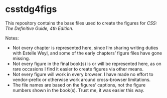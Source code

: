# csstdg4figs

This repository contains the base files used to create the figures for _CSS: The Definitive Guide, 4th Edition_.

Notes:

* Not every chapter is represented here, since I’m sharing writing duties with Estelle Weyl, and some of the early chapters’ figure files have gone missing.
* Not every figure in the final book(s) is or will be represented here, as on rare occasions I find it easier to create figures via other means.
* Not every figure will work in every browser.  I have made no effort to vendor-prefix or otherwise work around cross-browser limitations.
* The file names are based on the figures’ captions, not the figure numbers shown in the book(s).  Trust me, it was easier this way.
